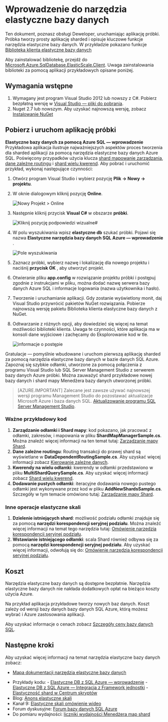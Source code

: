 <properties 
    pageTitle="Wprowadzenie do narzędzia elastyczne bazy danych" 
    description="Podstawowe informacje dotyczące funkcji narzędzia elastyczne bazy danych bazy danych SQL Azure, w tym łatwe do uruchamiania aplikacji przykładowych." 
    services="sql-database" 
    documentationCenter="" 
    manager="jhubbard" 
    authors="ddove" 
    editor="CarlRabeler"/>

<tags 
    ms.service="sql-database" 
    ms.workload="sql-database" 
    ms.tgt_pltfrm="na" 
    ms.devlang="na" 
    ms.topic="article" 
    ms.date="05/27/2016" 
    ms.author="ddove"/>

# <a name="get-started-with-elastic-database-tools"></a>Wprowadzenie do narzędzia elastyczne bazy danych

Ten dokument, poznasz obsługi Deweloper, uruchamiając aplikację próbki. Próbka tworzy prosty aplikację sharded i opisuje kluczowe funkcje narzędzia elastyczne bazy danych. W przykładzie pokazano funkcje [Biblioteka klienta elastyczne bazy danych](sql-database-elastic-database-client-library.md)

Aby zainstalować bibliotekę, przejdź do [Microsoft.Azure.SqlDatabase.ElasticScale.Client](https://www.nuget.org/packages/Microsoft.Azure.SqlDatabase.ElasticScale.Client/). Uwaga zainstalowania biblioteki za pomocą aplikacji przykładowych opisane poniżej.

## <a name="prerequisites"></a>Wymagania wstępne

1. Wymagany jest program Visual Studio 2012 lub nowszy z C#. Pobierz bezpłatną wersję w [Visual Studio — pliki do pobrania](http://www.visualstudio.com/downloads/download-visual-studio-vs.aspx).
2. Nuget 2.7 lub nowszym. Aby uzyskać najnowszą wersję, zobacz [Instalowanie NuGet](http://docs.nuget.org/docs/start-here/installing-nuget)

## <a name="download-and-run-the-sample-app"></a>Pobierz i uruchom aplikację próbki

**Elastyczne bazy danych za pomocą Azure SQL — wprowadzenie** Przykładowa aplikacja ilustruje najważniejszych aspektów proces tworzenia dla sharded aplikacji za pomocą narzędzia elastyczne bazy danych Azure SQL. Poświęcony przypadków użycia klucza [shard mapowanie zarządzania](sql-database-elastic-scale-shard-map-management.md), [dane zależne routingu](sql-database-elastic-scale-data-dependent-routing.md) i [shard wielu kwerend](sql-database-elastic-scale-multishard-querying.md). Aby pobrać i uruchomić przykład, wykonaj następujące czynności: 

1. Otwórz program Visual Studio i wybierz pozycję **Plik -> Nowy -> projektu**.
2. W oknie dialogowym kliknij pozycję **Online**.

    ![Nowy Projekt > Online][2]
3. Następnie kliknij przycisk **Visual C#** w obszarze **próbki**.

    ![Kliknij pozycję podpowiedzi wizualne#][3]
4. W polu wyszukiwania wpisz **elastyczne db** szukać próbki. Pojawi się nazwa **Elastyczne narzędzia bazy danych SQL Azure — wprowadzenie** .

    ![Pole wyszukiwania][1]
 
5. Zaznacz próbki, wybierz nazwę i lokalizację dla nowego projektu i naciśnij **przycisk OK** , aby utworzyć projekt.
6. Otwieranie pliku **app.config** w rozwiązanie projektu próbki i postępuj zgodnie z instrukcjami w pliku, można dodać nazwę serwera bazy danych Azure SQL i informacje logowania (nazwa użytkownika i hasło).
7. Tworzenie i uruchamianie aplikacji. Gdy zostanie wyświetlony monit, daj Visual Studio przywrócić pakietów NuGet rozwiązania. Pobierze najnowszą wersję pakietu Biblioteka klienta elastyczne bazy danych z NuGet.
8. Odtwarzanie z różnych opcji, aby dowiedzieć się więcej na temat możliwości biblioteki klienta. Uwaga te czynności, które aplikacja ma w konsoli dane wyjściowe i zachęcamy do Eksplorowanie kod w tle.

    ![informacje o postępie][4]

Gratulacje — pomyślnie wbudowane i uruchom pierwszą aplikację sharded za pomocą narzędzia elastyczne bazy danych w bazie danych SQL Azure. Zapoznaj się szybkie odłamki, utworzone za pomocą połączenia z programu Visual Studio lub SQL Server Management Studio z serwerem bazy danych Azure próbki. Można zauważyć shard przykładowe nowej bazy danych i shard mapy Menedżera bazy danych utworzonej próbki.

> [AZURE.IMPORTANT] Zalecane jest zawsze używać najnowszej wersji programu Management Studio do pozostawać aktualizacje Microsoft Azure i baza danych SQL. [Aktualizowanie programu SQL Server Management Studio](https://msdn.microsoft.com/library/mt238290.aspx).


### <a name="key-pieces-of-the-code-sample"></a>Ważne przykładowy kod

1. **Zarządzanie odłamki i Shard mapy**: kod pokazano, jak pracować z odłamki, zakresów, i mapowania w pliku **ShardMapManagerSample.cs**. Można znaleźć więcej informacji na ten temat tutaj: [Zarządzanie mapy Shard](http://go.microsoft.com/?linkid=9862595).  
2. **Dane zależne routingu**: Routing transakcji do prawej shard są wyświetlane w **DataDependentRoutingSample.cs**. Aby uzyskać więcej informacji zobacz [Kierowanie zależne danych](http://go.microsoft.com/?linkid=9862596). 
3. **Kwerendy na wielu odłamki**: kwerendy w odłamki przedstawiono w pliku **MultiShardQuerySample.cs**. Aby uzyskać więcej informacji zobacz [Shard wielu kwerend](http://go.microsoft.com/?linkid=9862597).
4. **Dodawanie pustych odłamki**: iteracyjne dodawania nowego pustego odłamki jest wykonywane przez kod w pliku **AddNewShardsSample.cs**. Szczegóły w tym temacie omówiono tutaj: [Zarządzanie mapy Shard](http://go.microsoft.com/?linkid=9862595).

### <a name="other-elastic-scale-operations"></a>Inne operacje elastyczne skali

1. **Dzielenie istniejących shard**: możliwość podziału odłamki znajduje się za pomocą **narzędzi korespondencji seryjnej podziału**. Można znaleźć więcej informacji na temat tego narzędzia tutaj: [Omówienie narzędzia korespondencji seryjnej podziału](sql-database-elastic-scale-overview-split-and-merge.md).
2. **Wstawianie istniejącego odłamki**: scala Shard również odbywa się za pomocą **narzędzi korespondencji seryjnej podziału**. Aby uzyskać więcej informacji, odwołują się do: [Omówienie narzędzia korespondencji seryjnej podziału](sql-database-elastic-scale-overview-split-and-merge.md).   


## <a name="cost"></a>Koszt

Narzędzia elastyczne bazy danych są dostępne bezpłatnie. Narzędzia elastyczne bazy danych nie nakłada dodatkowych opłat na bieżąco koszty użycia Azure. 

Na przykład aplikacja przykładowe tworzy nowych baz danych. Koszt zależy od wersji bazy danych bazy danych SQL Azure, którą możesz wybrać i Azure zastosowania aplikacji.

Aby uzyskać informacje o cenach zobacz [Szczegóły ceny bazy danych SQL](https://azure.microsoft.com/pricing/details/sql-database/).

## <a name="next-steps"></a>Następne kroki
Aby uzyskać więcej informacji na temat narzędzia elastyczne bazy danych zobacz:

* [Mapa dokumentacji narzędzia elastyczne bazy danych](https://azure.microsoft.com/documentation/learning-paths/sql-database-elastic-scale/) 
-    Przykłady kodu: 
    -    [Elastyczne DB z SQL Azure — wprowadzenie](http://code.msdn.microsoft.com/Elastic-Scale-with-Azure-a80d8dc6?SRC=VSIDE)
    -    [Elastyczne DB z SQL Azure — Integracja z Framework jednostki](http://code.msdn.microsoft.com/Elastic-Scale-with-Azure-bae904ba?SRC=VSIDE)
    -    [Elastyczność shard w Centrum skryptów](https://gallery.technet.microsoft.com/scriptcenter/Elastic-Scale-Shard-c9530cbe)
-    Blog: [Anons elastyczne skali](https://azure.microsoft.com/blog/2014/10/02/introducing-elastic-scale-preview-for-azure-sql-database/)
-    Kanał 9: [Elastyczne skali omówienie wideo](http://channel9.msdn.com/Shows/Data-Exposed/Azure-SQL-Database-Elastic-Scale)
-    Forum dyskusyjne: [Forum bazy danych SQL Azure](http://social.msdn.microsoft.com/forums/azure/home?forum=ssdsgetstarted)
-    Do pomiaru wydajności: [liczniki wydajności Menedżera map shard](sql-database-elastic-database-client-library.md)


<!--Anchors-->
[The Elastic Scale Sample Application]: #The-Elastic-Scale-Sample-Application
[Download and Run the Sample App]: #Download-and-Run-the-Sample-App
[Cost]: #Cost
[Next steps]: #next-steps

<!--Image references-->
[1]: ./media/sql-database-elastic-scale-get-started/newProject.png
[2]: ./media/sql-database-elastic-scale-get-started/click-online.png
[3]: ./media/sql-database-elastic-scale-get-started/click-CSharp.png
[4]: ./media/sql-database-elastic-scale-get-started/output2.png
 
